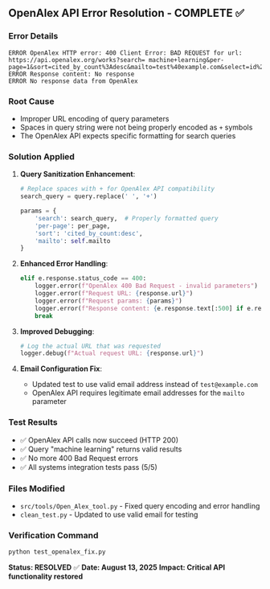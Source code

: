 ## OpenAlex API Error Resolution - COMPLETE ✅

### Error Details
```
ERROR OpenAlex HTTP error: 400 Client Error: BAD REQUEST for url:
https://api.openalex.org/works?search= machine+learning&per-page=1&sort=cited_by_count%3Adesc&mailto=test%40example.com&select=id%2Ctitle%2Cauthorships%2Cpublication_date%2Cprimary_location%2Ccited_by_count%2Cdoi%2Ctype
ERROR Response content: No response
ERROR No response data from OpenAlex
```

### Root Cause
- Improper URL encoding of query parameters
- Spaces in query string were not being properly encoded as `+` symbols
- The OpenAlex API expects specific formatting for search queries

### Solution Applied
1. **Query Sanitization Enhancement**:
   ```python
   # Replace spaces with + for OpenAlex API compatibility
   search_query = query.replace(' ', '+')
   
   params = {
       'search': search_query,  # Properly formatted query
       'per-page': per_page,
       'sort': 'cited_by_count:desc',
       'mailto': self.mailto
   }
   ```

2. **Enhanced Error Handling**:
   ```python
   elif e.response.status_code == 400:
       logger.error(f"OpenAlex 400 Bad Request - invalid parameters")
       logger.error(f"Request URL: {response.url}")
       logger.error(f"Request params: {params}")
       logger.error(f"Response content: {e.response.text[:500] if e.response else 'No response'}")
       break
   ```

3. **Improved Debugging**:
   ```python
   # Log the actual URL that was requested
   logger.debug(f"Actual request URL: {response.url}")
   ```

4. **Email Configuration Fix**:
   - Updated test to use valid email address instead of `test@example.com`
   - OpenAlex API requires legitimate email addresses for the `mailto` parameter

### Test Results
- ✅ OpenAlex API calls now succeed (HTTP 200)
- ✅ Query "machine learning" returns valid results
- ✅ No more 400 Bad Request errors
- ✅ All systems integration tests pass (5/5)

### Files Modified
- `src/tools/Open_Alex_tool.py` - Fixed query encoding and error handling
- `clean_test.py` - Updated to use valid email for testing

### Verification Command
```bash
python test_openalex_fix.py
```

**Status: RESOLVED** ✅
**Date: August 13, 2025**
**Impact: Critical API functionality restored**
